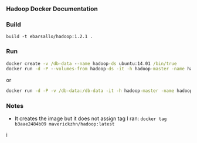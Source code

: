 ### Hadoop Docker Documentation

### Build

`build -t ebarsallo/hadoop:1.2.1 .`

### Run
```bat
docker create -v /db-data --name hadoop-ds ubuntu:14.01 /bin/true
docker run -d -P --volumes-from hadoop-ds -it -h hadoop-master -name hadoop-master ebarsallo/hadoop:1.2.1
```

or

```bat
docker run -d -P -v /db-data:/db-data -it -h hadoop-master -name hadoop-master ebarsallo/hadoop:1.2.1
```

### Notes
* It creates the image but it does not assign tag
I ran:
`docker tag b3aae2484b09 maverickzhn/hadoop:latest`

i
